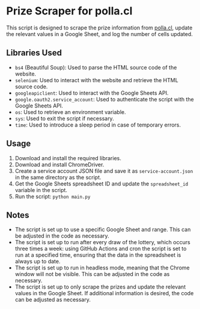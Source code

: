 # Prize Scraper for polla.cl
This script is designed to scrape the prize information from [polla.cl](http://www.polla.cl/es), update the relevant values in a Google Sheet, and log the number of cells updated.

## Libraries Used
- `bs4` (Beautiful Soup): Used to parse the HTML source code of the website.
- `selenium`: Used to interact with the website and retrieve the HTML source code.
- `googleapiclient`: Used to interact with the Google Sheets API.
- `google.oauth2.service_account`: Used to authenticate the script with the Google Sheets API.
- `os`: Used to retrieve an environment variable.
- `sys`: Used to exit the script if necessary.
- `time`: Used to introduce a sleep period in case of temporary errors.

## Usage

1. Download and install the required libraries.
2. Download and install ChromeDriver.
3. Create a service account JSON file and save it as `service-account.json` in the same directory as the script.
4. Get the Google Sheets spreadsheet ID and update the `spreadsheet_id` variable in the script.
5. Run the script: `python main.py`

## Notes
- The script is set up to use a specific Google Sheet and range. This can be adjusted in the code as necessary.
- The script is set up to run after every draw of the lottery, which occurs three times a week: using GitHub Actions and cron the script is set to run at a specified time, ensuring that the data in the spreadsheet is always up to date.
- The script is set up to run in headless mode, meaning that the Chrome window will not be visible. This can be adjusted in the code as necessary.
- The script is set up to only scrape the prizes and update the relevant values in the Google Sheet. If additional information is desired, the code can be adjusted as necessary.
